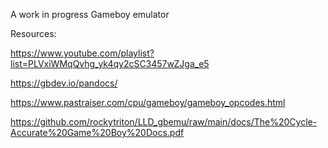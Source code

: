 A work in progress Gameboy emulator

Resources:

https://www.youtube.com/playlist?list=PLVxiWMqQvhg_yk4qy2cSC3457wZJga_e5

https://gbdev.io/pandocs/

https://www.pastraiser.com/cpu/gameboy/gameboy_opcodes.html

https://github.com/rockytriton/LLD_gbemu/raw/main/docs/The%20Cycle-Accurate%20Game%20Boy%20Docs.pdf
